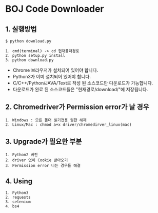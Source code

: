 ﻿BOJ Code Downloader
=====================

## 1. 실행방법

```
$ python download.py
```

```
1. cmd(terminal) -> cd 현재폴더경로 
2. python setup.py install
3. python download.py
```

* Chrome 브라우저가 설치되어 있어야 합니다.
* Python3가 이미 설치되어 있어야 합니다.
* C/C++/Python/JAVA/Text로 작성 된 소스코드만 다운로드가 가능합니다.
* 다운로드가 완료 된 소스코드들은 "현재경로/download/"에 저장됩니다.

## 2. Chromedriver가 Permission error가 날 경우
	
	1. Windows : 모든 폴더 읽기전용 권한 해제
	2. Linux/Mac : chmod a+x driver/chromedirver_linux(mac)

## 3. Upgrade가 필요한 부분

	1. Python2 버전
	2. driver 없이 Cookie 받아오기
	3. Permission error 나는 경우들 해결

## 4. Using
	1. Python3
	2. requests
	3. selenium
	4. bs4